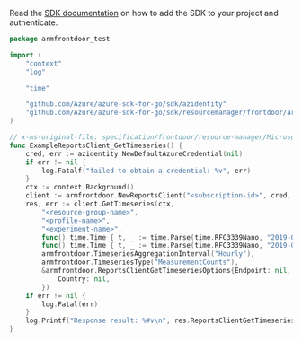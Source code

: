Read the [SDK documentation](https://github.com/Azure/azure-sdk-for-go/blob/sdk%2Fresourcemanager%2Ffrontdoor%2Farmfrontdoor%2Fv0.2.1/sdk/resourcemanager/frontdoor/armfrontdoor/README.md) on how to add the SDK to your project and authenticate.

```go
package armfrontdoor_test

import (
	"context"
	"log"

	"time"

	"github.com/Azure/azure-sdk-for-go/sdk/azidentity"
	"github.com/Azure/azure-sdk-for-go/sdk/resourcemanager/frontdoor/armfrontdoor"
)

// x-ms-original-file: specification/frontdoor/resource-manager/Microsoft.Network/stable/2019-11-01/examples/NetworkExperimentGetTimeseries.json
func ExampleReportsClient_GetTimeseries() {
	cred, err := azidentity.NewDefaultAzureCredential(nil)
	if err != nil {
		log.Fatalf("failed to obtain a credential: %v", err)
	}
	ctx := context.Background()
	client := armfrontdoor.NewReportsClient("<subscription-id>", cred, nil)
	res, err := client.GetTimeseries(ctx,
		"<resource-group-name>",
		"<profile-name>",
		"<experiment-name>",
		func() time.Time { t, _ := time.Parse(time.RFC3339Nano, "2019-07-21T17:32:28Z"); return t }(),
		func() time.Time { t, _ := time.Parse(time.RFC3339Nano, "2019-09-21T17:32:28Z"); return t }(),
		armfrontdoor.TimeseriesAggregationInterval("Hourly"),
		armfrontdoor.TimeseriesType("MeasurementCounts"),
		&armfrontdoor.ReportsClientGetTimeseriesOptions{Endpoint: nil,
			Country: nil,
		})
	if err != nil {
		log.Fatal(err)
	}
	log.Printf("Response result: %#v\n", res.ReportsClientGetTimeseriesResult)
}
```
